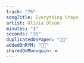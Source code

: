 ```yaml
---
track: "76"
songTitle: Everything Stays
artist: Olivia Olson
minutes: "1"
seconds: "35"
duplicatedOnPaper: "👍🏻"
addedOnRYM: "👍🏻"
sharedOnMonoquin: ❌
---
```

